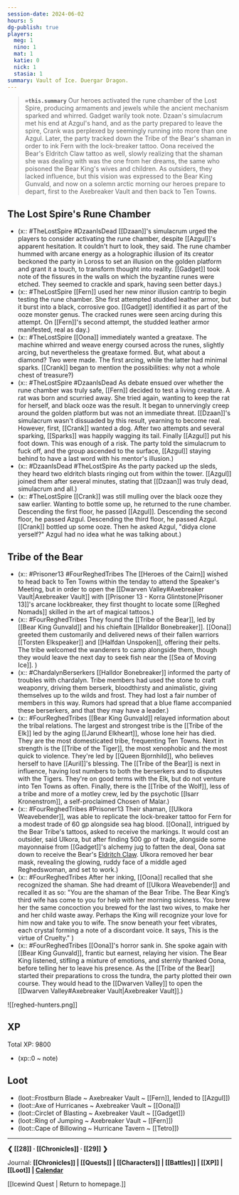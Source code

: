 ```yaml
---
session-date: 2024-06-02
hours: 5
dg-publish: true
players:
  meg: 1
  nino: 1
  mat: 1
  katie: 0
  nick: 1
  stasia: 1
summary: Vault of Ice. Duergar Dragon.
---
```


> **`=this.summary`**
> Our heroes activated the rune chamber of the Lost Spire, producing armaments and jewels while the ancient mechanism sparked and whirred. Gadget warily took note. Dzaan's simulacrum met his end at Azgul's hand, and as the party prepared to leave the spire, Crank was perplexed by seemingly running into more than one Azgul. Later, the party tracked down the Tribe of the Bear's shaman in order to ink Fern with the lock-breaker tattoo. Oona received the Bear's Eldritch Claw tattoo as well, slowly realizing that the shaman she was dealing with was the one from her dreams, the same who poisoned the Bear King's wives and children. As outsiders, they lacked influence, but this vision was expressed to the Bear King Gunvald, and now on a solemn arctic morning our heroes prepare to depart, first to the Axebreaker Vault and then back to Ten Towns.

## The Lost Spire's Rune Chamber
- (x:: #TheLostSpire #DzaanIsDead [[Dzaan]]'s simulacrum urged the players to consider activating the rune chamber, despite [[Azgul]]'s apparent hesitation. It couldn't hurt to look, they said. The rune chamber hummed with arcane energy as a holographic illusion of its creator beckoned the party in Loross to set an illusion on the golden platform and grant it a touch, to transform thought into reality. [[Gadget]] took note of the fissures in the walls on which the byzantine runes were etched. They seemed to crackle and spark, having seen better days.)
- (x:: #TheLostSpire [[Fern]] used her new minor illusion cantrip to begin testing the rune chamber. She first attempted studded leather armor, but it burst into a black, corrosive goo. [[Gadget]] identified it as part of the ooze monster genus. The cracked runes were seen arcing during this attempt. On [[Fern]]'s second attempt, the studded leather armor manifested, real as day.)
- (x:: #TheLostSpire [[Oona]] immediately wanted a greataxe. The machine whirred and weave energy coursed across the runes, slightly arcing, but nevertheless the greataxe formed. But, what about a diamond? Two were made. The first arcing, while the latter had minimal sparks. [[Crank]] began to mention the possibilities: why not a whole chest of treasure?)
- (x:: #TheLostSpire #DzaanIsDead As debate ensued over whether the rune chamber was truly safe, [[Fern]] decided to test a living creature. A rat was born and scurried away. She tried again, wanting to keep the rat for herself, and black ooze was the result. It began to unnervingly creep around the golden platform but was not an immediate threat. [[Dzaan]]'s simulacrum wasn't dissuaded by this result, yearning to become real. However, first, [[Crank]] wanted a dog. After two attempts and several sparking, [[Sparks]] was happily wagging its tail. Finally [[Azgul]] put his foot down. This was enough of a risk. The party told the simulacrum to fuck off, and the group ascended to the surface, [[Azgul]] staying behind to have a last word with his mentor's illusion.)
- (x:: #DzaanIsDead #TheLostSpire As the party packed up the sleds, they heard two eldritch blasts ringing out from within the tower. [[Azgul]] joined them after several minutes, stating that [[Dzaan]] was truly dead, simulacrum and all.)
- (x:: #TheLostSpire [[Crank]] was still mulling over the black ooze they saw earlier. Wanting to bottle some up, he returned to the rune chamber. Descending the first floor, he passed [[Azgul]]. Descending the second floor, he passed Azgul. Descending the third floor, he passed Azgul. [[Crank]] bottled up some ooze. Then he asked Azgul, "didya clone yerself?" Azgul had no idea what he was talking about.)

## Tribe of the Bear
- (x:: #Prisoner13 #FourReghedTribes The [[Heroes of the Cairn]] wished to head back to Ten Towns within the tenday to attend the Speaker's Meeting, but in order to open the [[Dwarven Valley#Axebreaker Vault|Axebreaker Vault]] with [[Prisoner 13 - Korra Glintstone|Prisoner 13]]'s arcane lockbreaker, they first thought to locate some [[Reghed Nomads]] skilled in the art of magical tattoos.)
- (x:: #FourReghedTribes They found the [[Tribe of the Bear]], led by [[Bear King Gunvald]] and his chieftain [[Halldor Bonebreaker]]. [[Oona]] greeted them customarily and delivered news of their fallen warriors [[Torsten Elkspeaker]] and [[Halfdan Unspoken]], offering their pelts. The tribe welcomed the wanderers to camp alongside them, though they would leave the next day to seek fish near the [[Sea of Moving Ice]]. )
- (x:: #ChardalynBerserkers [[Halldor Bonebreaker]] informed the party of troubles with chardalyn. Tribe members had used the stone to craft weaponry, driving them berserk, bloodthirsty and animalistic, giving themselves up to the wilds and frost. They had lost a fair number of members in this way. Rumors had spread that a blue flame accompanied these berserkers, and that they may have a leader.)
- (x:: #FourReghedTribes [[Bear King Gunvald]] relayed information about the tribal relations. The largest and strongest tribe is the [[Tribe of the Elk]] led by the aging [[Jarund Elkheart]], whose lone heir has died. They are the most domesticated tribe, frequenting Ten Towns. Next in strength is the [[Tribe of the Tiger]], the most xenophobic and the most quick to violence. They're led by [[Queen Bjornhild]], who believes herself to have [[Auril]]'s blessing. The [[Tribe of the Bear]] is next in influence, having lost numbers to both the berserkers and to disputes with the Tigers. They're on good terms with the Elk, but do not venture into Ten Towns as often. Finally, there is the [[Tribe of the Wolf]], less of a tribe and more of a motley crew, led by the psychotic [[Isarr Kronenstrom]], a self-proclaimed Chosen of Malar.)
- (x:: #FourReghedTribes #Prisoner13 Their shaman, [[Ulkora Weavebender]], was able to replicate the lock-breaker tattoo for Fern for a modest trade of 60 gp alongside sea hag blood. [[Oona]], intrigued by the Bear Tribe's tattoos, asked to receive the markings. It would cost an outsider, said Ulkora, but after finding 500 gp of trade, alongside some mayonnaise from [[Gadget]]'s alchemy jug to fatten the deal, Oona sat down to receive the Bear's [Eldritch Claw](https://dnd-5e.fandom.com/wiki/Eldritch_Claw_Tattoo). Ulkora removed her bear mask, revealing the glowing, ruddy face of a middle aged Reghedswoman, and set to work.)
- (x:: #FourReghedTribes After her inking, [[Oona]] recalled that she recognized the shaman. She had dreamt of [[Ulkora Weavebender]] and recalled it as so: "You are the shaman of the Bear Tribe. The Bear King’s third wife has come to you for help with her morning sickness. You brew her the same concoction you brewed for the last two wives, to make her and her child waste away. Perhaps the King will recognize your love for him now and take you to wife. The snow beneath your feet vibrates, each crystal forming a note of a discordant voice. It says, This is the virtue of Cruelty." )
- (x:: #FourReghedTribes [[Oona]]'s horror sank in. She spoke again with [[Bear King Gunvald]], frantic but earnest, relaying her vision. The Bear King listened, stifling a mixture of emotions, and sternly thanked Oona, before telling her to leave his presence. As the [[Tribe of the Bear]] started their preparations to cross the tundra, the party plotted their own course. They would head to the [[Dwarven Valley]] to open the [[Dwarven Valley#Axebreaker Vault|Axebreaker Vault]].)

![[reghed-hunters.png]]


## XP
Total XP: 9800
- (xp::0 ~ note)

## Loot
- (loot::Frostburn Blade ~ Axebreaker Vault ~ [[Fern]], lended to [[Azgul]])
- (loot::Axe of Hurricanes ~ Axebreaker Vault ~ [[Oona]])
- (loot::Circlet of Blasting ~ Axebreaker Vault ~ [[Gadget]])
- (loot::Ring of Jumping ~ Axebreaker Vault ~ [[Fern]])
- (loot::Cape of Billowing ~ Hurricane Tavern ~ [[Tetro]])

---
**❮ [[28]] · [[Chronicles]] ·  [[29]] ❯**

Journal: **[[Chronicles]] | [[Quests]] |  [[Characters]] | [[Battles]] | [[XP]] | [[Loot]] | [Calendar](https://app.fantasy-calendar.com/calendars/38f9e3f5098bac1f655a4fb4241f35eb)**

[[Icewind Quest | Return to homepage.]]
